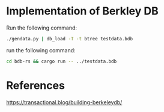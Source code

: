 # Implementation of Berkley DB

Run the following command:

```bash
./gendata.py | db_load -T -t btree testdata.bdb
```

run the following command:
```bash
cd bdb-rs && cargo run -- ../testdata.bdb
```


# References

https://transactional.blog/building-berkeleydb/
